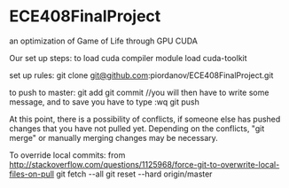 # ECE408FinalProject
an optimization of Game of Life through GPU CUDA

Our set up steps:
to load cuda compiler
module load cuda-toolkit

set up rules:
git clone git@github.com:piordanov/ECE408FinalProject.git

to push to master:
git add <files>
git commit
//you will then have to write some message, and to save you have to type :wq
git push

At this point, there is a possibility of conflicts, if someone else has pushed changes that you have not pulled yet. Depending on the conflicts, "git merge" or manually merging changes may be necessary.

To override local commits: from http://stackoverflow.com/questions/1125968/force-git-to-overwrite-local-files-on-pull
git fetch --all
git reset --hard origin/master



